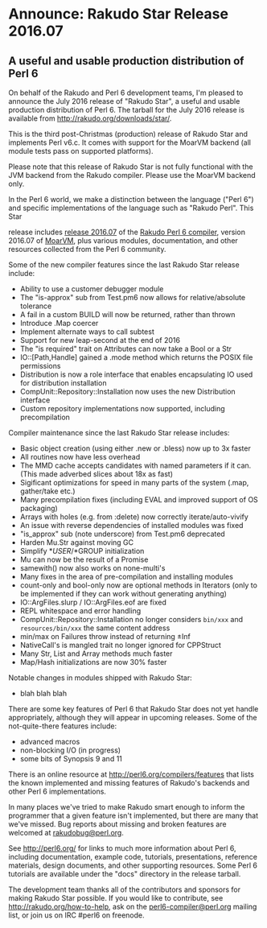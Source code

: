 # Announce: Rakudo Star Release 2016.07

## A useful and usable production distribution of Perl 6

On behalf of the Rakudo and Perl 6 development teams, I'm pleased to announce
the July 2016 release of "Rakudo Star", a useful and usable production
distribution of Perl 6. The tarball for the July 2016 release is available
from <http://rakudo.org/downloads/star/>.

This is the third post-Christmas (production) release of Rakudo Star and
implements Perl v6.c. It comes with support for the MoarVM backend (all module
tests pass on supported platforms).

Please note that this release of Rakudo Star is not fully functional with the
JVM backend from the Rakudo compiler. Please use the MoarVM backend only.

In the Perl 6 world, we make a distinction between the language ("Perl 6") and
specific implementations of the language such as "Rakudo Perl". This Star

release includes [release 2016.07] of the [Rakudo Perl 6 compiler], version
2016.07 of [MoarVM], plus various modules, documentation, and other resources
collected from the Perl 6 community.

[release 2016.07]: https://raw.githubusercontent.com/rakudo/rakudo/2016.07/docs/announce/2016.07.md
[Rakudo Perl 6 compiler]: http://github.com/rakudo/rakudo
[MoarVM]: http://moarvm.org/

Some of the new compiler features since the last Rakudo Star release include:

  * Ability to use a customer debugger module
  * The "is-approx" sub from Test.pm6 now allows for relative/absolute
    tolerance
  * A fail in a custom BUILD will now be returned, rather than thrown
  * Introduce .Map coercer
  * Implement alternate ways to call subtest
  * Support for new leap-second at the end of 2016
  * The "is required" trait on Attributes can now take a Bool or a Str
  * IO::[Path,Handle] gained a .mode method which returns the POSIX file
    permissions
  * Distribution is now a role interface that enables encapsulating IO
    used for distribution installation
  * CompUnit::Repository::Installation now uses the new Distribution
    interface
  * Custom repository implementations now supported, including
    precompilation

Compiler maintenance since the last Rakudo Star release includes:

  * Basic object creation (using either .new or .bless) now up to 3x faster
  * All routines now have less overhead
  * The MMD cache accepts candidates with named parameters if it can.
    (This made adverbed slices about 18x as fast)
  * Sigificant optimizations for speed in many parts of the system (.map,
    gather/take etc.)
  * Many precompilation fixes (including EVAL and improved support of OS
    packaging)
  * Arrays with holes (e.g. from :delete) now correctly iterate/auto-vivify
  * An issue with reverse dependencies of installed modules was fixed
  * "is_approx" sub (note underscore) from Test.pm6 deprecated
  * Harden Mu.Str against moving GC
  * Simplify $*USER/$*GROUP initialization
  * Mu can now be the result of a Promise
  * samewith() now also works on none-multi's
  * Many fixes in the area of pre-compilation and installing modules
  * count-only and bool-only now are optional methods in Iterators
    (only to be implemented if they can work without generating anything)
  * IO::ArgFiles.slurp / IO::ArgFiles.eof are fixed
  * REPL whitespace and error handling
  * CompUnit::Repository::Installation no longer considers `bin/xxx` and
    `resources/bin/xxx` the same content address
  * min/max on Failures throw instead of returning ±Inf
  * NativeCall's is mangled trait no longer ignored for CPPStruct
  * Many Str, List and Array methods much faster
  * Map/Hash initializations are now 30% faster

Notable changes in modules shipped with Rakudo Star:

  * blah blah blah

There are some key features of Perl 6 that Rakudo Star does not yet
handle appropriately, although they will appear in upcoming releases.
Some of the not-quite-there features include:

  * advanced macros
  * non-blocking I/O (in progress)
  * some bits of Synopsis 9 and 11

There is an online resource at <http://perl6.org/compilers/features>
that lists the known implemented and missing features of Rakudo's
backends and other Perl 6 implementations.

In many places we've tried to make Rakudo smart enough to inform the
programmer that a given feature isn't implemented, but there are many
that we've missed. Bug reports about missing and broken features are
welcomed at <rakudobug@perl.org>.

See <http://perl6.org/> for links to much more information about
Perl 6, including documentation, example code, tutorials, presentations,
reference materials, design documents, and other supporting resources.
Some Perl 6 tutorials are available under the "docs" directory in
the release tarball.

The development team thanks all of the contributors and sponsors for
making Rakudo Star possible. If you would like to contribute, see
<http://rakudo.org/how-to-help>, ask on the <perl6-compiler@perl.org>
mailing list, or join us on IRC \#perl6 on freenode.
